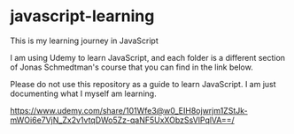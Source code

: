 # javascript-learning

This is my learning journey in JavaScript

I am using Udemy to learn JavaScript, and each folder is a different section of Jonas Schmedtman's course that you can find in the link below.

Please do not use this repository as a guide to learn JavaScript. I am just documenting what I myself am learning.

https://www.udemy.com/share/101Wfe3@w0_EIH8ojwrjm1ZStJk-mWOi6e7VjN_Zx2v1vtqDWo5Zz-qaNF5UxXObzSsVlPqlVA==/
